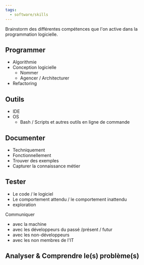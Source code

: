 ```yaml
---
tags:
  - software/skills
---
```

Brainstorm des différentes compétences que l'on active dans la programmation logicielle.

## Programmer
- Algorithmie
- Conception logicielle
	- Nommer
	- Agencer / Architecturer
- Refactoring

## Outils
- IDE
- OS
	- Bash / Scripts et autres outils en ligne de commande

## Documenter
- Techniquement
- Fonctionnellement
- Trouver des exemples
- Capturer la connaissance métier

## Tester
- Le code / le logiciel
- Le comportement attendu / le comportement inattendu
- exploration

Communiquer
- avec la machine
- avec les développeurs du passé /présent / futur
- avec les non-développeurs
- avec les non membres de l'IT

## Analyser & Comprendre le(s) problème(s)